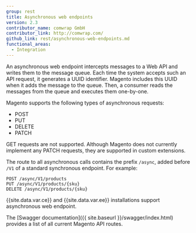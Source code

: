 ```yaml
---
group: rest
title: Asynchronous web endpoints
version: 2.3
contributor_name: comwrap GmbH
contributor_link: http://comwrap.com/
github_link: rest/asynchronous-web-endpoints.md
functional_areas:
  - Integration
---
```


An asynchronous web endpoint intercepts messages to a Web API and writes them to the message queue. Each time the system accepts such an API request, it generates a UUID identifier. Magento includes this UUID when it adds the message to the queue. Then, a consumer reads the messages from the queue and executes them one-by-one.

Magento supports the following types of asynchronous requests:

* POST
* PUT
* DELETE
* PATCH

GET requests are not supported. Although Magento does not currently implement any PATCH requests, they are supported in custom extensions.


The route to all asynchronous calls contains the prefix `/async`, added before `/V1` of a standard synchronous endpoint. For example:

```
POST /async/V1/products
PUT /async/V1/products/{sku}
DELETE /async/V1/products/{sku}
```

{{site.data.var.ce}} and {{site.data.var.ee}} installations support asynchronous web endpoint.

The [Swagger documentation]({{ site.baseurl }}/swagger/index.html) provides a list of all current Magento API routes.

